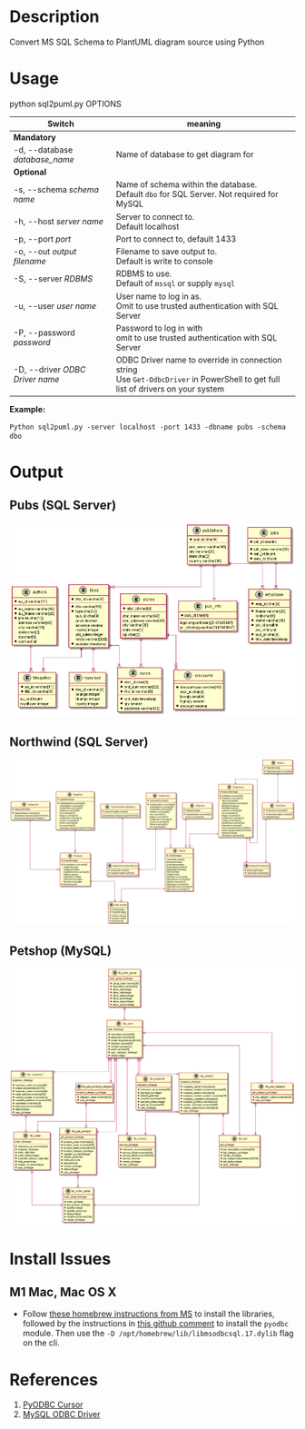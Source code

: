 # Description

Convert MS SQL Schema to PlantUML diagram source using Python

# Usage

 python sql2puml.py OPTIONS
 
 |Switch|meaning|
 |--|--|
 |**Mandatory**||
 |-d, --database *database_name*|Name of database to get diagram for|
 | **Optional**||
 |-s, --schema *schema name*|Name of schema within the database. <br>Default `dbo` for SQL Server. Not required for MySQL|
 |-h, --host *server name*|Server to connect to.<br>Default localhost|
 |-p, --port *port*|Port to connect to, default 1433|
 |-o, --out *output filename*|Filename to save output to.<br>Default is write to console|
 |-S, --server *RDBMS*|RDBMS to use.<br>Default of `mssql` or supply `mysql`|
 |-u, --user *user name*|User name to log in as.<br>Omit to use trusted authentication with SQL Server|
 |-P, --password *password*|Password to log in with<br>omit to use trusted authentication with SQL Server|
 |-D, --driver *ODBC Driver name*|ODBC Driver name to override in connection string<br>Use `Get-OdbcDriver` in PowerShell to get full list of drivers on your system|

**Example:** 

    Python sql2puml.py -server localhost -port 1433 -dbname pubs -schema dbo

# Output
## Pubs (SQL Server)
![](samples/pubs.png)

## Northwind (SQL Server)
![](samples/Northwind.png)

## Petshop (MySQL)
![](samples/petshop.png)

# Install Issues
## M1 Mac, Mac OS X
* Follow [these homebrew instructions from MS](https://docs.microsoft.com/en-us/sql/connect/odbc/linux-mac/install-microsoft-odbc-driver-sql-server-macos?view=sql-server-ver16) to install the libraries, followed by the instructions in [this github comment](https://github.com/mkleehammer/pyodbc/issues/385#issuecomment-953105425) to install the `pyodbc` module.  Then use the `-D /opt/homebrew/lib/libmsodbcsql.17.dylib` flag on the cli.

# References
1. [PyODBC Cursor](https://github.com/mkleehammer/pyodbc/wiki/Cursor)
2. [MySQL ODBC Driver](https://dev.mysql.com/downloads/file/?id=501047)
